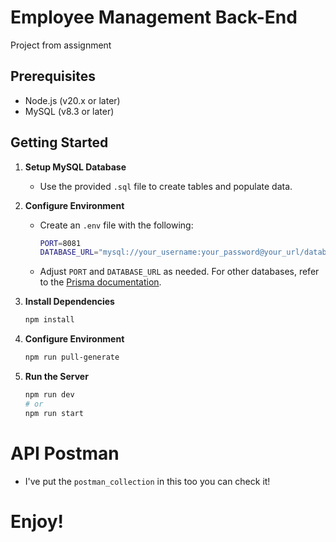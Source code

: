 # Employee Management Back-End

Project from assignment

## Prerequisites

- Node.js (v20.x or later)
- MySQL (v8.3 or later)

## Getting Started

1. **Setup MySQL Database**

   - Use the provided `.sql` file to create tables and populate data.

2. **Configure Environment**

   - Create an `.env` file with the following:

     ```bash
     PORT=8081
     DATABASE_URL="mysql://your_username:your_password@your_url/database_name"
     ```

   - Adjust `PORT` and `DATABASE_URL` as needed. For other databases, refer to the [Prisma documentation](https://www.prisma.io/docs/orm/overview/databases).

3. **Install Dependencies**

   ```bash
   npm install
   ```

4. **Configure Environment**

   ```bash
   npm run pull-generate
   ```

5. **Run the Server**
   ```bash
   npm run dev
   # or
   npm run start
   ```

# API Postman

- I've put the `postman_collection` in this too you can check it!

# Enjoy!
